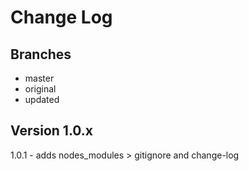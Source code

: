 # Change Log

## Branches
-   master
-   original
-   updated

## Version 1.0.x
1.0.1 - adds nodes_modules > gitignore and change-log